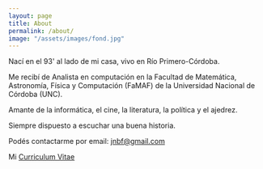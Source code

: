 ```yaml
---
layout: page
title: About
permalink: /about/
image: "/assets/images/fond.jpg"
---
```


Nací en el 93' al lado de mi casa, vivo en Río Primero-Córdoba.

Me recibí de Analista en computación en la Facultad de Matemática, Astronomía, Física y Computación (FaMAF) de la Universidad Nacional de Córdoba (UNC).

Amante de la informática, el cine, la literatura, la política y el ajedrez.

Siempre dispuesto a escuchar una buena historia.

Podés contactarme por email: jnbf@gmail.com

Mi [Curriculum Vitae](https://drive.google.com/open?id=11_opjtuUWLhCCoa2L3WT6uUnKlYBAYdt)
